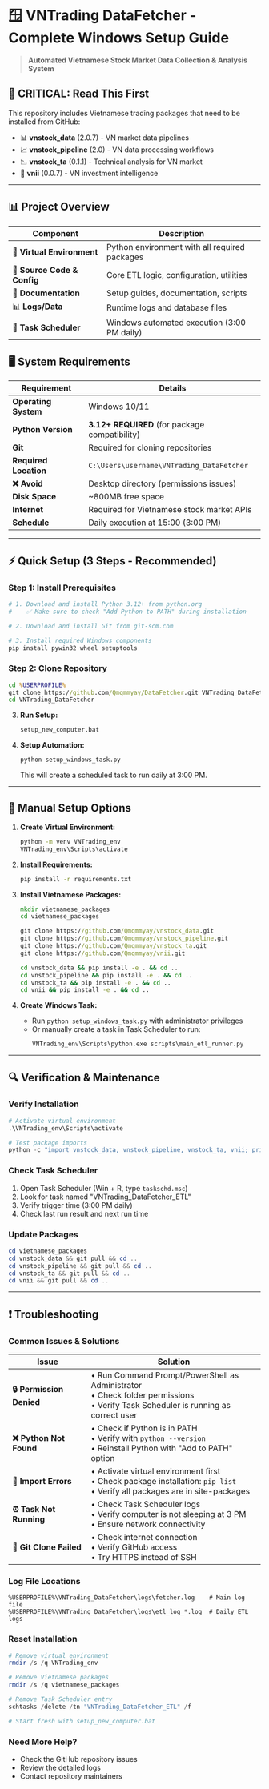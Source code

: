 # 🪟 VNTrading DataFetcher - Complete Windows Setup Guide

> **Automated Vietnamese Stock Market Data Collection & Analysis System**

## 🚨 **CRITICAL: Read This First**

This repository includes Vietnamese trading packages that need to be installed from GitHub:

- 📊 **vnstock_data** (2.0.7) - VN market data pipelines
- 📈 **vnstock_pipeline** (2.0) - VN data processing workflows
- 📉 **vnstock_ta** (0.1.1) - Technical analysis for VN market
- 🤖 **vnii** (0.0.7) - VN investment intelligence

---

## 📊 **Project Overview**

| Component | Description |
|-----------|-------------|
| 🐍 **Virtual Environment** | Python environment with all required packages |
| 📁 **Source Code & Config** | Core ETL logic, configuration, utilities |
| 📄 **Documentation** | Setup guides, documentation, scripts |
| 📊 **Logs/Data** | Runtime logs and database files |
| 🔄 **Task Scheduler** | Windows automated execution (3:00 PM daily) |

## 🖥️ **System Requirements**

| Requirement | Details |
|-------------|---------|
| **Operating System** | Windows 10/11 |
| **Python Version** | **3.12+ REQUIRED** (for package compatibility) |
| **Git** | Required for cloning repositories |
| **Required Location** | `C:\Users\username\VNTrading_DataFetcher` |
| **❌ Avoid** | Desktop directory (permissions issues) |
| **Disk Space** | ~800MB free space |
| **Internet** | Required for Vietnamese stock market APIs |
| **Schedule** | Daily execution at 15:00 (3:00 PM) |

---

## ⚡ **Quick Setup (3 Steps - Recommended)**

### **Step 1: Install Prerequisites**
```powershell
# 1. Download and install Python 3.12+ from python.org
#    ✅ Make sure to check "Add Python to PATH" during installation

# 2. Download and install Git from git-scm.com

# 3. Install required Windows components
pip install pywin32 wheel setuptools
```

### **Step 2: Clone Repository**
   ```cmd
   cd %USERPROFILE%
   git clone https://github.com/Qmqmmyay/DataFetcher.git VNTrading_DataFetcher
   cd VNTrading_DataFetcher
   ```

3. **Run Setup:**
   ```cmd
   setup_new_computer.bat
   ```

4. **Setup Automation:**
   ```cmd
   python setup_windows_task.py
   ```
   This will create a scheduled task to run daily at 3:00 PM.

---

## 🔧 **Manual Setup Options**

1. **Create Virtual Environment:**
   ```cmd
   python -m venv VNTrading_env
   VNTrading_env\Scripts\activate
   ```

2. **Install Requirements:**
   ```cmd
   pip install -r requirements.txt
   ```

3. **Install Vietnamese Packages:**
   ```cmd
   mkdir vietnamese_packages
   cd vietnamese_packages
   
   git clone https://github.com/Qmqmmyay/vnstock_data.git
   git clone https://github.com/Qmqmmyay/vnstock_pipeline.git
   git clone https://github.com/Qmqmmyay/vnstock_ta.git
   git clone https://github.com/Qmqmmyay/vnii.git
   
   cd vnstock_data && pip install -e . && cd ..
   cd vnstock_pipeline && pip install -e . && cd ..
   cd vnstock_ta && pip install -e . && cd ..
   cd vnii && pip install -e . && cd ..
   ```

4. **Create Windows Task:**
   - Run `python setup_windows_task.py` with administrator privileges
   - Or manually create a task in Task Scheduler to run:
     ```cmd
     VNTrading_env\Scripts\python.exe scripts\main_etl_runner.py
     ```

---

## 🔍 **Verification & Maintenance**

### **Verify Installation**
```powershell
# Activate virtual environment
.\VNTrading_env\Scripts\activate

# Test package imports
python -c "import vnstock_data, vnstock_pipeline, vnstock_ta, vnii; print('✅ All packages working!')"
```

### **Check Task Scheduler**
1. Open Task Scheduler (Win + R, type `taskschd.msc`)
2. Look for task named "VNTrading_DataFetcher_ETL"
3. Verify trigger time (3:00 PM daily)
4. Check last run result and next run time

### **Update Packages**
```powershell
cd vietnamese_packages
cd vnstock_data && git pull && cd ..
cd vnstock_pipeline && git pull && cd ..
cd vnstock_ta && git pull && cd ..
cd vnii && git pull && cd ..
```

---

## ❗ **Troubleshooting**

### **Common Issues & Solutions**

| Issue | Solution |
|-------|----------|
| **🔒 Permission Denied** | • Run Command Prompt/PowerShell as Administrator<br>• Check folder permissions<br>• Verify Task Scheduler is running as correct user |
| **❌ Python Not Found** | • Check if Python is in PATH<br>• Verify with `python --version`<br>• Reinstall Python with "Add to PATH" option |
| **📛 Import Errors** | • Activate virtual environment first<br>• Check package installation: `pip list`<br>• Verify all packages are in site-packages |
| **⏰ Task Not Running** | • Check Task Scheduler logs<br>• Verify computer is not sleeping at 3 PM<br>• Ensure network connectivity |
| **🔄 Git Clone Failed** | • Check internet connection<br>• Verify GitHub access<br>• Try HTTPS instead of SSH |

### **Log File Locations**
```
%USERPROFILE%\VNTrading_DataFetcher\logs\fetcher.log    # Main log file
%USERPROFILE%\VNTrading_DataFetcher\logs\etl_log_*.log  # Daily ETL logs
```

### **Reset Installation**
```powershell
# Remove virtual environment
rmdir /s /q VNTrading_env

# Remove Vietnamese packages
rmdir /s /q vietnamese_packages

# Remove Task Scheduler entry
schtasks /delete /tn "VNTrading_DataFetcher_ETL" /f

# Start fresh with setup_new_computer.bat
```

### **Need More Help?**
- Check the GitHub repository issues
- Review the detailed logs
- Contact repository maintainers
